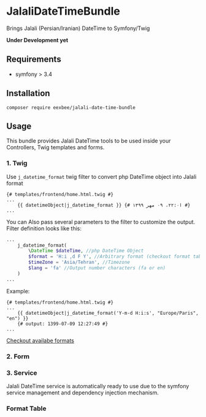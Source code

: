 
# JalaliDateTimeBundle
Brings Jalali (Persian/Iranian) DateTime to Symfony/Twig

**Under Development yet**

## Requirements
- symfony > 3.4

## Installation
`composer require eexbee/jalali-date-time-bundle`

## Usage
This bundle provides Jalali DateTime tools to be used inside your Controllers, Twig templates and forms.

### 1. Twig
Use `j_datetime_format` twig filter to convert php DateTime object into Jalali format
``` twig
{# templates/frontend/home.html.twig #}
...
    {{ datetimeObject|j_datetime_format }} {# ا۲۲:۰، ۰۹ مهر ۱۳۹۹ #}
...
```
You can Also pass several parameters to the filter to customize the output.
Filter definition looks like this:
``` php
...
    j_datetime_format(
        \DateTime $dateTime, //php DateTime Object
        $format = 'H:i ,d F Y', //Arbitrary format (checkout format table)
        $timeZone = 'Asia/Tehran', //Timezone
        $lang = 'fa' //Output number characters (fa or en)
    )
...
```

Example:
``` twig
{# templates/frontend/home.html.twig #}
...
    {{ datetimeObject|j_datetime_format('Y-m-d H:i:s', "Europe/Paris", "en") }}
    {# output: 1399-07-09 12:27:49 #}
...
```
[Checkout availabe formats](#format-table)


### 2. Form



### 3. Service
Jalali DateTime service is automatically ready to use due to the symfony service management and dependency injection mechanism.


### Format Table